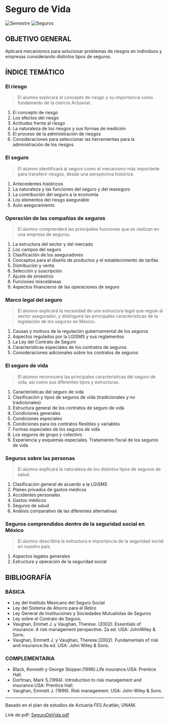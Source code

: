 # Seguro de Vida
![Semestre](https://img.shields.io/badge/Semestre-1-white)
![Seguros](https://img.shields.io/badge/Campo-Seguros-red)

## OBJETIVO GENERAL
Aplicará mecanismos para solucionar problemas de riesgos en individuos y empresas considerando distintos tipos de seguros.

## ÍNDICE TEMÁTICO
### El riesgo
> El alumno explicará el concepto de riesgo y su importancia como fundamento de la ciencia Actuarial.

1. El concepto de riesgo
2. Los efectos del riesgo
3. Actitudes frente al riesgo
4. La naturaleza de los riesgos y sus formas de medición
5. El proceso de la administración de riesgos
6. Consideraciones para seleccionar las herramientas para la administración de los riesgos

### El seguro
> El alumno identificará al seguro como el mecanismo más importante para transferir riesgos, desde una perspectiva histórica.

1. Antecedentes históricos
2. La naturaleza y las funciones del seguro y del reaseguro
3. La contribución del seguro a la economía
4. Los elementos del riesgo asegurable
5. Auto aseguramiento

### Operación de las compañías de seguros
> El alumno comprenderá las principales funciones que se realizan en una empresa de seguros.

1. La estructura del sector y del mercado
2. Los campos del seguro
3. Clasificación de los aseguradores
4. Conceptos para el diseño de productos y el establecimiento de tarifas
5. Distribución y venta
6. Selección y suscripción
7. Ajuste de siniestros
8. Funciones misceláneas
9. Aspectos financieros de las operaciones de seguro

### Marco legal del seguro
> El alumno explicará la necesidad de una estructura legal que regule al sector asegurador, y distinguirá las principales características de la legislación de los seguros en México.

1. Causas y motivos de la regulación gubernamental de los seguros
2. Aspectos regulados por la LGISMS y sus reglamentos
3. La Ley del Contrato de Seguro
4. Características especiales de los contratos de seguros
5. Consideraciones adicionales sobre los contratos de seguros

### El seguro de vida
> El alumno reconocerá las principales características del seguro de vida, así como sus diferentes tipos y estructuras.

1. Características del seguro de vida
2. Clasificación y tipos de seguros de vida (tradicionales y no tradicionales)
3. Estructura general de los contratos de seguro de vida
4. Condiciones generales
5. Condiciones especiales
6. Condiciones para los contratos flexibles y variables
7. Formas especiales de los seguros de vida
8. Los seguros de grupo y colectivo
9. Experiencia y esquemas especiales. Tratamiento fiscal de los seguros de vida

### Seguros sobre las personas
> El alumno explicará la naturaleza de los distintos tipos de seguros de salud.

1. Clasificación general de acuerdo a la LGISMS
2. Planes privados de gastos médicos
3. Accidentes personales
4. Gastos médicos
5. Seguros de salud
6. Análisis comparativo de las diferentes alternativas

### Seguros comprendidos dentro de la seguridad social en México
> El alumno describirá la estructura e importancia de la seguridad social en nuestro país.

1. Aspectos legales generales
2. Estructura y operación de la seguridad social

## BIBLIOGRAFÍA
### BÁSICA
- Ley del Instituto Mexicano del Seguro Social
- Ley del Sistema de Ahorro para el Retiro
- Ley General de Instituciones y Sociedades Mutualistas de Seguros
- Ley sobre el Contrato de Seguro.
- Vaughan, Emmet J. y Vaughan, Therese. (2002). Essentials of insurance: A risk management perspective.
2a ed. USA: JohnWiley & Sons.
- Vaughan, Emmett J. y Vaughan, Therese.(2002). Fundamentals of risk and insurance.9a ed. USA: John
Wiley & Sons.

### COMPLEMENTARIA
- Black, Kenneth y George Skipper.(1996).Life insurance.USA: Prentice Hall.
- Dorfman, Mark S.(1994). Introduction to risk management and insurance.USA: Prentice Hall.
- Vaughan, Emmett J. (1996). Risk management. USA: John Wiley & Sons.

<hr>

Basado en el plan de estudios de Actuaría FES Acatlán, UNAM.

Link de pdf: [SeguroDeVida.pdf](https://www.acatlan.unam.mx/files/PlanesDeEstudio/Actuaria/1/SeguroDeVida.pdf)
